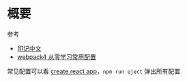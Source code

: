 # 概要

参考

- [印记中文](https://webpack.docschina.org/guides/)
- [webpack4 从零学习常用配置](http://www.imooc.com/article/287156)


常见配置可以看 [create react app](https://create-react-app.dev/)，`npm run eject` 弹出所有配置 